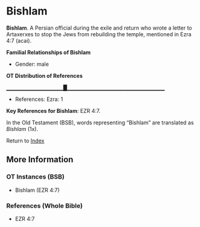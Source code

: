 # Bishlam
**Bishlam**. 
A Persian official during the exile and return who wrote a letter to Artaxerxes to stop the Jews from rebuilding the temple, mentioned in Ezra 4:7 (acai). 




**Familial Relationships of Bishlam**


* Gender: male


**OT Distribution of References**

▁▁▁▁▁▁▁▁▁▁▁▁▁▁█▁▁▁▁▁▁▁▁▁▁▁▁▁▁▁▁▁▁▁▁▁▁▁▁
* References: Ezra: 1



**Key References for Bishlam**: 
EZR 4:7. 


In the Old Testament (BSB), words representing “Bishlam” are translated as 
*Bishlam* (1x). 




Return to [Index](00-Index.md)

## More Information

### OT Instances (BSB)

* Bishlam (EZR 4:7)



### References (Whole Bible)

* EZR 4:7



